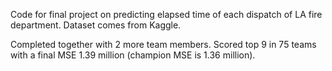 Code for final project on predicting elapsed time of each dispatch of LA fire department. Dataset comes from Kaggle. 

Completed together with 2 more team members. 
Scored top 9 in 75 teams with a final MSE 1.39 million (champion MSE is 1.36 million). 
